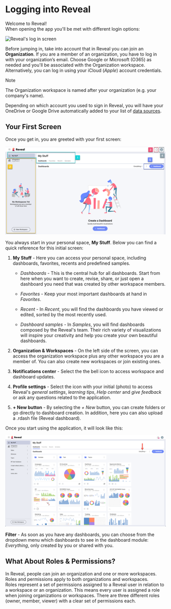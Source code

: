 # Logging into Reveal

Welcome to Reveal!  
When opening the app you'll be met with different login options:

<img src="images/log-in-screen.png" alt="Reveal's log in screen" class="responsive-img"/>

Before jumping in, take into account that in Reveal you can join an **Organization**. If you are a member of an organization, you have to log in with your organization’s email. Choose Google or Microsoft (O365) as needed and you'll be associated with the Оrganization workspace. Alternatively, you can log in using your iCloud (*Apple*) account credentials.

> [!NOTE]
> The Organization workspace is named after your organization (e.g. your company's name).  

Depending on which account you used to sign in Reveal, you will have your OneDrive or Google Drive automatically added to your list of [data sources](~/en/datasources/overview.md).

## Your First Screen

Once you get in, you are greeted with your first screen:

<img src="images/reveal-initial-view.png" alt="First screen in Reveal with numbering added" class="responsive-img"/>

You always start in your personal space, **My Stuff**. Below you can find a quick reference for this initial screen:

1.  **My Stuff** - Here you can access your personal space, including dashboards, favorites, recents and predefined samples.

    *  *Dashboards* - This is the central hub for all dashboards. Start from here when you want to create, revise, share, or just open a dashboard you need that was created by other workspace members.

    * *Favorites* - Keep your most important dashboards at hand in *Favorites*.

    * *Recent* - In *Recent*, you will find the dashboards you have viewed or edited, sorted by the most recently used.

    * *Dashboard samples* - In *Samples*, you will find dashboards composed by the Reveal's team. Their rich variety of visualizations will inspire your creativity and help you create your own beautiful dashboards.

2.  **Organization & Workspaces** - On the left side of the screen, you can access the organization workspace plus any other workspace you are a member of. You can also create new workspaces or join existing ones.

3.  **Notifications center** - Select the the bell icon to access workspace and dashboard updates.

4.  **Profile settings** - Select the icon with your initial (photo) to access Reveal's *general settings*, *learning tips*, *Help center* and *give feedback* or ask any questions related to the application.

5.  **+ New button** - By selecting the *+ New* button, you can create folders or go directly to dashboard creation. In addition, here you can also upload a .rdash file (Reveal dashboard).

Once you start using the application, it will look like this:

<img src="images/reveal-initial-view-content.png" alt="First screen in Reveal with content" class="responsive-img"/>

**Filter** - As soon as you have any dashboards, you can choose from the dropdown menu which dashboards to see in the dashboard module: *Everything*, only created by you or shared with you.

## What About Roles & Permissions?

In Reveal, people can join an organization and one or more workspaces. Roles and permissions apply to both organizations and workspaces.  
Roles represent a set of permissions assigned to a Reveal user in relation to a workspace or an organization. This means every user is assigned a role when joining organizations or workspaces. There are three different roles (owner, member, viewer) with a clear set of permissions each.
